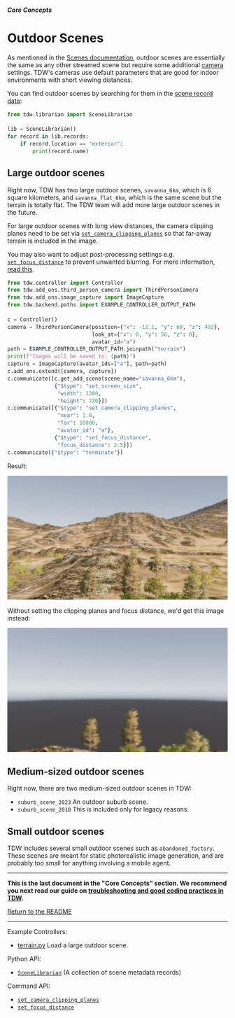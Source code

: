 ##### Core Concepts

# Outdoor Scenes

As mentioned in the [Scenes documentation](scenes.md), outdoor scenes are essentially the same as any other streamed scene but require some additional [camera](avatars.md) settings. TDW's cameras use default parameters that are good for indoor environments with short viewing distances.

You can find outdoor scenes by searching for them in the [scene record data](scenes.md):

```python
from tdw.librarian import SceneLibrarian

lib = SceneLibrarian()
for record in lib.records:
    if record.location == "exterior":
        print(record.name)
```

## Large outdoor scenes

Right now, TDW has two large outdoor scenes, `savanna_6km`, which is 6 square kilometers, and `savanna_flat_6km`, which is the same scene but the terrain is totally flat.  The TDW team will add more large outdoor scenes in the future.

For large outdoor scenes with long view distances, the camera clipping planes need to be set via [`set_camera_clipping_planes`](../../api/command_api.md#set_camera_clipping_planes) so that far-away terrain is included in the image.

You may also want to adjust post-processing settings e.g. [`set_focus_distance`](../../api/command_api.md#set_focus_distance) to prevent unwanted blurring. For more information, [read this](../photorealism/depth_of_field.md).

```python
from tdw.controller import Controller
from tdw.add_ons.third_person_camera import ThirdPersonCamera
from tdw.add_ons.image_capture import ImageCapture
from tdw.backend.paths import EXAMPLE_CONTROLLER_OUTPUT_PATH

c = Controller()
camera = ThirdPersonCamera(position={"x": -12.1, "y": 60, "z": 492},
                           look_at={"x": 0, "y": 58, "z": 0},
                           avatar_id="a")
path = EXAMPLE_CONTROLLER_OUTPUT_PATH.joinpath("terrain")
print(f"Images will be saved to: {path}")
capture = ImageCapture(avatar_ids=["a"], path=path)
c.add_ons.extend([camera, capture])
c.communicate([c.get_add_scene(scene_name="savanna_6km"),
               {"$type": "set_screen_size",
                "width": 1280,
                "height": 720}])
c.communicate([{"$type": "set_camera_clipping_planes",
                "near": 1.0,
                "far": 10000,
                "avatar_id": "a"},
               {"$type": "set_focus_distance",
                "focus_distance": 2.5}])
c.communicate({"$type": "terminate"})
```

Result:

![](images/scenes/savanna_6km.jpg)

Without setting the clipping planes and focus distance, we'd get this image instead:

![](images/savanna_6km_no_clipping_planes.jpg)

## Medium-sized outdoor scenes

Right now, there are two medium-sized outdoor scenes in TDW:

- `suburb_scene_2023` An outdoor suburb scene.
- `suburb_scene_2018` This is included only for legacy reasons.

## Small outdoor scenes

TDW includes several small outdoor scenes such as `abandoned_factory`. These scenes are meant for static photorealistic image generation, and are probably too small for anything involving a mobile agent.

***

**This is the last document in the "Core Concepts" section. We recommend you next read our guide on [troubleshooting and good coding practices in TDW](../troubleshooting/common_errors.md).**

[Return to the README](../../../README.md)

***

Example Controllers:

- [terrain.py](https://github.com/threedworld-mit/tdw/blob/master/Python/example_controllers/core_concepts/terrain.py) Load a large outdoor scene.

Python API:

- [`SceneLibrarian`](../../python/librarian/scene_librarian.md#scenerecord-api) (A collection of scene metadata records)

Command API:

- [`set_camera_clipping_planes`](../../api/command_api.md#set_camera_clipping_planes)
- [`set_focus_distance`](../../api/command_api.md#set_focus_distance) 
